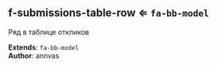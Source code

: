 <a name="module_f-submissions-table-row"></a>

## f-submissions-table-row ⇐ <code>fa-bb-model</code>
Ряд в таблице откликов

**Extends**: <code>fa-bb-model</code>  
**Author**: annvas  
